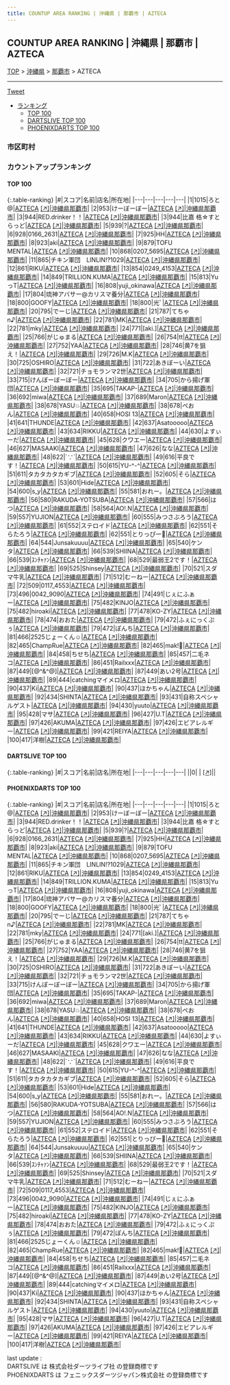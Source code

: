 ```yaml
---
title: COUNTUP AREA RANKING | 沖縄県 | 那覇市 | AZTECA
---
```

## COUNTUP AREA RANKING | 沖縄県 | 那覇市 | AZTECA

[TOP](/darts/rank/) > [沖縄県](/darts/rank/沖縄県/) > [那覇市](/darts/rank/沖縄県/那覇市/) > AZTECA

___

<a href="https://twitter.com/share?ref_src=twsrc%5Etfw" data-text="COUNTUP AREA RANKING | 沖縄県那覇市AZTECA" class="twitter-share-button" data-hashtags="DARTSLIVE,PHOENIXDARTS,darts,ダーツ" data-show-count="false">Tweet</a>

* [ランキング](#カウントアップランキング)
    * [TOP 100](#top-100)
    * [DARTSLIVE TOP 100](#dartslive-top-100)
    * [PHOENIXDARTS TOP 100](#phoenixdarts-top-100)

### 市区町村

<ul>

</ul>

### カウントアップランキング

#### TOP 100



{:.table-ranking}
|#|スコア|名前|店名|所在地|
|---|---|---|---|---|
|1|1015|<span class="rank-name-pd">ろと@</span>|<a href="/darts/rank/shops/7281.html">AZTECA</a> <a href="https://vs.phoenixdarts.com/jp/shop/shopDetailInfo/s_7281?s_seq=7281">[↗]</a>|<a href="/darts/rank/沖縄県/那覇市">沖縄県那覇市</a>|
|2|953|<span class="rank-name-pd">けーぼーぼー</span>|<a href="/darts/rank/shops/7281.html">AZTECA</a> <a href="https://vs.phoenixdarts.com/jp/shop/shopDetailInfo/s_7281?s_seq=7281">[↗]</a>|<a href="/darts/rank/沖縄県/那覇市">沖縄県那覇市</a>|
|3|944|<span class="rank-name-pd">RED.drinker！！</span>|<a href="/darts/rank/shops/7281.html">AZTECA</a> <a href="https://vs.phoenixdarts.com/jp/shop/shopDetailInfo/s_7281?s_seq=7281">[↗]</a>|<a href="/darts/rank/沖縄県/那覇市">沖縄県那覇市</a>|
|3|944|<span class="rank-name-pd">比嘉  格☆すとらっど</span>|<a href="/darts/rank/shops/7281.html">AZTECA</a> <a href="https://vs.phoenixdarts.com/jp/shop/shopDetailInfo/s_7281?s_seq=7281">[↗]</a>|<a href="/darts/rank/沖縄県/那覇市">沖縄県那覇市</a>|
|5|939|<span class="rank-name-pd">?</span>|<a href="/darts/rank/shops/7281.html">AZTECA</a> <a href="https://vs.phoenixdarts.com/jp/shop/shopDetailInfo/s_7281?s_seq=7281">[↗]</a>|<a href="/darts/rank/沖縄県/那覇市">沖縄県那覇市</a>|
|6|928|<span class="rank-name-pd">0166_2631</span>|<a href="/darts/rank/shops/7281.html">AZTECA</a> <a href="https://vs.phoenixdarts.com/jp/shop/shopDetailInfo/s_7281?s_seq=7281">[↗]</a>|<a href="/darts/rank/沖縄県/那覇市">沖縄県那覇市</a>|
|7|925|<span class="rank-name-pd">HH</span>|<a href="/darts/rank/shops/7281.html">AZTECA</a> <a href="https://vs.phoenixdarts.com/jp/shop/shopDetailInfo/s_7281?s_seq=7281">[↗]</a>|<a href="/darts/rank/沖縄県/那覇市">沖縄県那覇市</a>|
|8|923|<span class="rank-name-pd">aki</span>|<a href="/darts/rank/shops/7281.html">AZTECA</a> <a href="https://vs.phoenixdarts.com/jp/shop/shopDetailInfo/s_7281?s_seq=7281">[↗]</a>|<a href="/darts/rank/沖縄県/那覇市">沖縄県那覇市</a>|
|9|879|<span class="rank-name-pd">TOFU MENTAL</span>|<a href="/darts/rank/shops/7281.html">AZTECA</a> <a href="https://vs.phoenixdarts.com/jp/shop/shopDetailInfo/s_7281?s_seq=7281">[↗]</a>|<a href="/darts/rank/沖縄県/那覇市">沖縄県那覇市</a>|
|10|868|<span class="rank-name-pd">0207_5695</span>|<a href="/darts/rank/shops/7281.html">AZTECA</a> <a href="https://vs.phoenixdarts.com/jp/shop/shopDetailInfo/s_7281?s_seq=7281">[↗]</a>|<a href="/darts/rank/沖縄県/那覇市">沖縄県那覇市</a>|
|11|865|<span class="rank-name-pd">チキン軍団　LINLIN!?1029</span>|<a href="/darts/rank/shops/7281.html">AZTECA</a> <a href="https://vs.phoenixdarts.com/jp/shop/shopDetailInfo/s_7281?s_seq=7281">[↗]</a>|<a href="/darts/rank/沖縄県/那覇市">沖縄県那覇市</a>|
|12|861|<span class="rank-name-pd">RIKU</span>|<a href="/darts/rank/shops/7281.html">AZTECA</a> <a href="https://vs.phoenixdarts.com/jp/shop/shopDetailInfo/s_7281?s_seq=7281">[↗]</a>|<a href="/darts/rank/沖縄県/那覇市">沖縄県那覇市</a>|
|13|854|<span class="rank-name-pd">0249_4153</span>|<a href="/darts/rank/shops/7281.html">AZTECA</a> <a href="https://vs.phoenixdarts.com/jp/shop/shopDetailInfo/s_7281?s_seq=7281">[↗]</a>|<a href="/darts/rank/沖縄県/那覇市">沖縄県那覇市</a>|
|14|849|<span class="rank-name-pd">TRILLION.KUMA</span>|<a href="/darts/rank/shops/7281.html">AZTECA</a> <a href="https://vs.phoenixdarts.com/jp/shop/shopDetailInfo/s_7281?s_seq=7281">[↗]</a>|<a href="/darts/rank/沖縄県/那覇市">沖縄県那覇市</a>|
|15|813|<span class="rank-name-pd">YuっT</span>|<a href="/darts/rank/shops/7281.html">AZTECA</a> <a href="https://vs.phoenixdarts.com/jp/shop/shopDetailInfo/s_7281?s_seq=7281">[↗]</a>|<a href="/darts/rank/沖縄県/那覇市">沖縄県那覇市</a>|
|16|808|<span class="rank-name-pd">yuji_okinawa</span>|<a href="/darts/rank/shops/7281.html">AZTECA</a> <a href="https://vs.phoenixdarts.com/jp/shop/shopDetailInfo/s_7281?s_seq=7281">[↗]</a>|<a href="/darts/rank/沖縄県/那覇市">沖縄県那覇市</a>|
|17|804|<span class="rank-name-pd">琉神アバサー@カリスマ養分</span>|<a href="/darts/rank/shops/7281.html">AZTECA</a> <a href="https://vs.phoenixdarts.com/jp/shop/shopDetailInfo/s_7281?s_seq=7281">[↗]</a>|<a href="/darts/rank/沖縄県/那覇市">沖縄県那覇市</a>|
|18|800|<span class="rank-name-pd">GOOFY</span>|<a href="/darts/rank/shops/7281.html">AZTECA</a> <a href="https://vs.phoenixdarts.com/jp/shop/shopDetailInfo/s_7281?s_seq=7281">[↗]</a>|<a href="/darts/rank/沖縄県/那覇市">沖縄県那覇市</a>|
|18|800|<span class="rank-name-pd">光ﾟ</span>|<a href="/darts/rank/shops/7281.html">AZTECA</a> <a href="https://vs.phoenixdarts.com/jp/shop/shopDetailInfo/s_7281?s_seq=7281">[↗]</a>|<a href="/darts/rank/沖縄県/那覇市">沖縄県那覇市</a>|
|20|795|<span class="rank-name-pd">でーじ</span>|<a href="/darts/rank/shops/7281.html">AZTECA</a> <a href="https://vs.phoenixdarts.com/jp/shop/shopDetailInfo/s_7281?s_seq=7281">[↗]</a>|<a href="/darts/rank/沖縄県/那覇市">沖縄県那覇市</a>|
|21|787|<span class="rank-name-pd">てちゃn♪</span>|<a href="/darts/rank/shops/7281.html">AZTECA</a> <a href="https://vs.phoenixdarts.com/jp/shop/shopDetailInfo/s_7281?s_seq=7281">[↗]</a>|<a href="/darts/rank/沖縄県/那覇市">沖縄県那覇市</a>|
|22|781|<span class="rank-name-pd">MK</span>|<a href="/darts/rank/shops/7281.html">AZTECA</a> <a href="https://vs.phoenixdarts.com/jp/shop/shopDetailInfo/s_7281?s_seq=7281">[↗]</a>|<a href="/darts/rank/沖縄県/那覇市">沖縄県那覇市</a>|
|22|781|<span class="rank-name-pd">mky</span>|<a href="/darts/rank/shops/7281.html">AZTECA</a> <a href="https://vs.phoenixdarts.com/jp/shop/shopDetailInfo/s_7281?s_seq=7281">[↗]</a>|<a href="/darts/rank/沖縄県/那覇市">沖縄県那覇市</a>|
|24|771|<span class="rank-name-pd">[aki.]</span>|<a href="/darts/rank/shops/7281.html">AZTECA</a> <a href="https://vs.phoenixdarts.com/jp/shop/shopDetailInfo/s_7281?s_seq=7281">[↗]</a>|<a href="/darts/rank/沖縄県/那覇市">沖縄県那覇市</a>|
|25|766|<span class="rank-name-pd">がじゅまる</span>|<a href="/darts/rank/shops/7281.html">AZTECA</a> <a href="https://vs.phoenixdarts.com/jp/shop/shopDetailInfo/s_7281?s_seq=7281">[↗]</a>|<a href="/darts/rank/沖縄県/那覇市">沖縄県那覇市</a>|
|26|754|<span class="rank-name-pd">tt</span>|<a href="/darts/rank/shops/7281.html">AZTECA</a> <a href="https://vs.phoenixdarts.com/jp/shop/shopDetailInfo/s_7281?s_seq=7281">[↗]</a>|<a href="/darts/rank/沖縄県/那覇市">沖縄県那覇市</a>|
|27|752|<span class="rank-name-pd">YAA</span>|<a href="/darts/rank/shops/7281.html">AZTECA</a> <a href="https://vs.phoenixdarts.com/jp/shop/shopDetailInfo/s_7281?s_seq=7281">[↗]</a>|<a href="/darts/rank/沖縄県/那覇市">沖縄県那覇市</a>|
|28|746|<span class="rank-name-pd">黄7を狙え！</span>|<a href="/darts/rank/shops/7281.html">AZTECA</a> <a href="https://vs.phoenixdarts.com/jp/shop/shopDetailInfo/s_7281?s_seq=7281">[↗]</a>|<a href="/darts/rank/沖縄県/那覇市">沖縄県那覇市</a>|
|29|726|<span class="rank-name-pd">M.K</span>|<a href="/darts/rank/shops/7281.html">AZTECA</a> <a href="https://vs.phoenixdarts.com/jp/shop/shopDetailInfo/s_7281?s_seq=7281">[↗]</a>|<a href="/darts/rank/沖縄県/那覇市">沖縄県那覇市</a>|
|30|725|<span class="rank-name-pd">OSHIRO</span>|<a href="/darts/rank/shops/7281.html">AZTECA</a> <a href="https://vs.phoenixdarts.com/jp/shop/shopDetailInfo/s_7281?s_seq=7281">[↗]</a>|<a href="/darts/rank/沖縄県/那覇市">沖縄県那覇市</a>|
|31|722|<span class="rank-name-pd">あきぼーい</span>|<a href="/darts/rank/shops/7281.html">AZTECA</a> <a href="https://vs.phoenixdarts.com/jp/shop/shopDetailInfo/s_7281?s_seq=7281">[↗]</a>|<a href="/darts/rank/沖縄県/那覇市">沖縄県那覇市</a>|
|32|721|<span class="rank-name-pd">チョモランマ2世</span>|<a href="/darts/rank/shops/7281.html">AZTECA</a> <a href="https://vs.phoenixdarts.com/jp/shop/shopDetailInfo/s_7281?s_seq=7281">[↗]</a>|<a href="/darts/rank/沖縄県/那覇市">沖縄県那覇市</a>|
|33|715|<span class="rank-name-pd">けんぼーぼーぼー</span>|<a href="/darts/rank/shops/7281.html">AZTECA</a> <a href="https://vs.phoenixdarts.com/jp/shop/shopDetailInfo/s_7281?s_seq=7281">[↗]</a>|<a href="/darts/rank/沖縄県/那覇市">沖縄県那覇市</a>|
|34|705|<span class="rank-name-pd">から揚げ軍団</span>|<a href="/darts/rank/shops/7281.html">AZTECA</a> <a href="https://vs.phoenixdarts.com/jp/shop/shopDetailInfo/s_7281?s_seq=7281">[↗]</a>|<a href="/darts/rank/沖縄県/那覇市">沖縄県那覇市</a>|
|35|695|<span class="rank-name-pd">TAKAP-</span>|<a href="/darts/rank/shops/7281.html">AZTECA</a> <a href="https://vs.phoenixdarts.com/jp/shop/shopDetailInfo/s_7281?s_seq=7281">[↗]</a>|<a href="/darts/rank/沖縄県/那覇市">沖縄県那覇市</a>|
|36|692|<span class="rank-name-pd">miwa</span>|<a href="/darts/rank/shops/7281.html">AZTECA</a> <a href="https://vs.phoenixdarts.com/jp/shop/shopDetailInfo/s_7281?s_seq=7281">[↗]</a>|<a href="/darts/rank/沖縄県/那覇市">沖縄県那覇市</a>|
|37|689|<span class="rank-name-pd">Maron</span>|<a href="/darts/rank/shops/7281.html">AZTECA</a> <a href="https://vs.phoenixdarts.com/jp/shop/shopDetailInfo/s_7281?s_seq=7281">[↗]</a>|<a href="/darts/rank/沖縄県/那覇市">沖縄県那覇市</a>|
|38|678|<span class="rank-name-pd">YASU💥</span>|<a href="/darts/rank/shops/7281.html">AZTECA</a> <a href="https://vs.phoenixdarts.com/jp/shop/shopDetailInfo/s_7281?s_seq=7281">[↗]</a>|<a href="/darts/rank/沖縄県/那覇市">沖縄県那覇市</a>|
|38|678|<span class="rank-name-pd">ぺおん</span>|<a href="/darts/rank/shops/7281.html">AZTECA</a> <a href="https://vs.phoenixdarts.com/jp/shop/shopDetailInfo/s_7281?s_seq=7281">[↗]</a>|<a href="/darts/rank/沖縄県/那覇市">沖縄県那覇市</a>|
|40|658|<span class="rank-name-pd">HOSI 13</span>|<a href="/darts/rank/shops/7281.html">AZTECA</a> <a href="https://vs.phoenixdarts.com/jp/shop/shopDetailInfo/s_7281?s_seq=7281">[↗]</a>|<a href="/darts/rank/沖縄県/那覇市">沖縄県那覇市</a>|
|41|641|<span class="rank-name-pd">THUNDE</span>|<a href="/darts/rank/shops/7281.html">AZTECA</a> <a href="https://vs.phoenixdarts.com/jp/shop/shopDetailInfo/s_7281?s_seq=7281">[↗]</a>|<a href="/darts/rank/沖縄県/那覇市">沖縄県那覇市</a>|
|42|637|<span class="rank-name-pd">Asatooooo</span>|<a href="/darts/rank/shops/7281.html">AZTECA</a> <a href="https://vs.phoenixdarts.com/jp/shop/shopDetailInfo/s_7281?s_seq=7281">[↗]</a>|<a href="/darts/rank/沖縄県/那覇市">沖縄県那覇市</a>|
|43|634|<span class="rank-name-pd">RIKKU</span>|<a href="/darts/rank/shops/7281.html">AZTECA</a> <a href="https://vs.phoenixdarts.com/jp/shop/shopDetailInfo/s_7281?s_seq=7281">[↗]</a>|<a href="/darts/rank/沖縄県/那覇市">沖縄県那覇市</a>|
|44|630|<span class="rank-name-pd">よすぃーだ</span>|<a href="/darts/rank/shops/7281.html">AZTECA</a> <a href="https://vs.phoenixdarts.com/jp/shop/shopDetailInfo/s_7281?s_seq=7281">[↗]</a>|<a href="/darts/rank/沖縄県/那覇市">沖縄県那覇市</a>|
|45|628|<span class="rank-name-pd">クワエー</span>|<a href="/darts/rank/shops/7281.html">AZTECA</a> <a href="https://vs.phoenixdarts.com/jp/shop/shopDetailInfo/s_7281?s_seq=7281">[↗]</a>|<a href="/darts/rank/沖縄県/那覇市">沖縄県那覇市</a>|
|46|627|<span class="rank-name-pd">MASAAKI</span>|<a href="/darts/rank/shops/7281.html">AZTECA</a> <a href="https://vs.phoenixdarts.com/jp/shop/shopDetailInfo/s_7281?s_seq=7281">[↗]</a>|<a href="/darts/rank/沖縄県/那覇市">沖縄県那覇市</a>|
|47|626|<span class="rank-name-pd">なな</span>|<a href="/darts/rank/shops/7281.html">AZTECA</a> <a href="https://vs.phoenixdarts.com/jp/shop/shopDetailInfo/s_7281?s_seq=7281">[↗]</a>|<a href="/darts/rank/沖縄県/那覇市">沖縄県那覇市</a>|
|48|622|<span class="rank-name-pd">´∵`</span>|<a href="/darts/rank/shops/7281.html">AZTECA</a> <a href="https://vs.phoenixdarts.com/jp/shop/shopDetailInfo/s_7281?s_seq=7281">[↗]</a>|<a href="/darts/rank/沖縄県/那覇市">沖縄県那覇市</a>|
|49|616|<span class="rank-name-pd">平良です！</span>|<a href="/darts/rank/shops/7281.html">AZTECA</a> <a href="https://vs.phoenixdarts.com/jp/shop/shopDetailInfo/s_7281?s_seq=7281">[↗]</a>|<a href="/darts/rank/沖縄県/那覇市">沖縄県那覇市</a>|
|50|615|<span class="rank-name-pd">YU-^-^</span>|<a href="/darts/rank/shops/7281.html">AZTECA</a> <a href="https://vs.phoenixdarts.com/jp/shop/shopDetailInfo/s_7281?s_seq=7281">[↗]</a>|<a href="/darts/rank/沖縄県/那覇市">沖縄県那覇市</a>|
|51|611|<span class="rank-name-pd">タカタカタカギブ</span>|<a href="/darts/rank/shops/7281.html">AZTECA</a> <a href="https://vs.phoenixdarts.com/jp/shop/shopDetailInfo/s_7281?s_seq=7281">[↗]</a>|<a href="/darts/rank/沖縄県/那覇市">沖縄県那覇市</a>|
|52|605|<span class="rank-name-pd">そら</span>|<a href="/darts/rank/shops/7281.html">AZTECA</a> <a href="https://vs.phoenixdarts.com/jp/shop/shopDetailInfo/s_7281?s_seq=7281">[↗]</a>|<a href="/darts/rank/沖縄県/那覇市">沖縄県那覇市</a>|
|53|601|<span class="rank-name-pd">Hide</span>|<a href="/darts/rank/shops/7281.html">AZTECA</a> <a href="https://vs.phoenixdarts.com/jp/shop/shopDetailInfo/s_7281?s_seq=7281">[↗]</a>|<a href="/darts/rank/沖縄県/那覇市">沖縄県那覇市</a>|
|54|600|<span class="rank-name-pd">s_y</span>|<a href="/darts/rank/shops/7281.html">AZTECA</a> <a href="https://vs.phoenixdarts.com/jp/shop/shopDetailInfo/s_7281?s_seq=7281">[↗]</a>|<a href="/darts/rank/沖縄県/那覇市">沖縄県那覇市</a>|
|55|581|<span class="rank-name-pd">おれー。</span>|<a href="/darts/rank/shops/7281.html">AZTECA</a> <a href="https://vs.phoenixdarts.com/jp/shop/shopDetailInfo/s_7281?s_seq=7281">[↗]</a>|<a href="/darts/rank/沖縄県/那覇市">沖縄県那覇市</a>|
|56|580|<span class="rank-name-pd">RAKUDA-YOTSUBA</span>|<a href="/darts/rank/shops/7281.html">AZTECA</a> <a href="https://vs.phoenixdarts.com/jp/shop/shopDetailInfo/s_7281?s_seq=7281">[↗]</a>|<a href="/darts/rank/沖縄県/那覇市">沖縄県那覇市</a>|
|57|566|<span class="rank-name-pd">はつ</span>|<a href="/darts/rank/shops/7281.html">AZTECA</a> <a href="https://vs.phoenixdarts.com/jp/shop/shopDetailInfo/s_7281?s_seq=7281">[↗]</a>|<a href="/darts/rank/沖縄県/那覇市">沖縄県那覇市</a>|
|58|564|<span class="rank-name-pd">AO!.N</span>|<a href="/darts/rank/shops/7281.html">AZTECA</a> <a href="https://vs.phoenixdarts.com/jp/shop/shopDetailInfo/s_7281?s_seq=7281">[↗]</a>|<a href="/darts/rank/沖縄県/那覇市">沖縄県那覇市</a>|
|59|557|<span class="rank-name-pd">YUJION</span>|<a href="/darts/rank/shops/7281.html">AZTECA</a> <a href="https://vs.phoenixdarts.com/jp/shop/shopDetailInfo/s_7281?s_seq=7281">[↗]</a>|<a href="/darts/rank/沖縄県/那覇市">沖縄県那覇市</a>|
|60|555|<span class="rank-name-pd">みつさぶろう</span>|<a href="/darts/rank/shops/7281.html">AZTECA</a> <a href="https://vs.phoenixdarts.com/jp/shop/shopDetailInfo/s_7281?s_seq=7281">[↗]</a>|<a href="/darts/rank/沖縄県/那覇市">沖縄県那覇市</a>|
|61|552|<span class="rank-name-pd">ステロイド</span>|<a href="/darts/rank/shops/7281.html">AZTECA</a> <a href="https://vs.phoenixdarts.com/jp/shop/shopDetailInfo/s_7281?s_seq=7281">[↗]</a>|<a href="/darts/rank/沖縄県/那覇市">沖縄県那覇市</a>|
|62|551|<span class="rank-name-pd">そらたろう</span>|<a href="/darts/rank/shops/7281.html">AZTECA</a> <a href="https://vs.phoenixdarts.com/jp/shop/shopDetailInfo/s_7281?s_seq=7281">[↗]</a>|<a href="/darts/rank/沖縄県/那覇市">沖縄県那覇市</a>|
|62|551|<span class="rank-name-pd">とりっぴー🪽</span>|<a href="/darts/rank/shops/7281.html">AZTECA</a> <a href="https://vs.phoenixdarts.com/jp/shop/shopDetailInfo/s_7281?s_seq=7281">[↗]</a>|<a href="/darts/rank/沖縄県/那覇市">沖縄県那覇市</a>|
|64|544|<span class="rank-name-pd">Junsakuuuu</span>|<a href="/darts/rank/shops/7281.html">AZTECA</a> <a href="https://vs.phoenixdarts.com/jp/shop/shopDetailInfo/s_7281?s_seq=7281">[↗]</a>|<a href="/darts/rank/沖縄県/那覇市">沖縄県那覇市</a>|
|65|540|<span class="rank-name-pd">ケンタ</span>|<a href="/darts/rank/shops/7281.html">AZTECA</a> <a href="https://vs.phoenixdarts.com/jp/shop/shopDetailInfo/s_7281?s_seq=7281">[↗]</a>|<a href="/darts/rank/沖縄県/那覇市">沖縄県那覇市</a>|
|66|539|<span class="rank-name-pd">SHIINA</span>|<a href="/darts/rank/shops/7281.html">AZTECA</a> <a href="https://vs.phoenixdarts.com/jp/shop/shopDetailInfo/s_7281?s_seq=7281">[↗]</a>|<a href="/darts/rank/沖縄県/那覇市">沖縄県那覇市</a>|
|66|539|<span class="rank-name-pd">ｽﾝﾁｬｧﾝ</span>|<a href="/darts/rank/shops/7281.html">AZTECA</a> <a href="https://vs.phoenixdarts.com/jp/shop/shopDetailInfo/s_7281?s_seq=7281">[↗]</a>|<a href="/darts/rank/沖縄県/那覇市">沖縄県那覇市</a>|
|68|529|<span class="rank-name-pd">最弱王2です！</span>|<a href="/darts/rank/shops/7281.html">AZTECA</a> <a href="https://vs.phoenixdarts.com/jp/shop/shopDetailInfo/s_7281?s_seq=7281">[↗]</a>|<a href="/darts/rank/沖縄県/那覇市">沖縄県那覇市</a>|
|69|525|<span class="rank-name-pd">Shinsey</span>|<a href="/darts/rank/shops/7281.html">AZTECA</a> <a href="https://vs.phoenixdarts.com/jp/shop/shopDetailInfo/s_7281?s_seq=7281">[↗]</a>|<a href="/darts/rank/沖縄県/那覇市">沖縄県那覇市</a>|
|70|521|<span class="rank-name-pd">スダマ牛乳</span>|<a href="/darts/rank/shops/7281.html">AZTECA</a> <a href="https://vs.phoenixdarts.com/jp/shop/shopDetailInfo/s_7281?s_seq=7281">[↗]</a>|<a href="/darts/rank/沖縄県/那覇市">沖縄県那覇市</a>|
|71|512|<span class="rank-name-pd">むーねー</span>|<a href="/darts/rank/shops/7281.html">AZTECA</a> <a href="https://vs.phoenixdarts.com/jp/shop/shopDetailInfo/s_7281?s_seq=7281">[↗]</a>|<a href="/darts/rank/沖縄県/那覇市">沖縄県那覇市</a>|
|72|509|<span class="rank-name-pd">0117_4553</span>|<a href="/darts/rank/shops/7281.html">AZTECA</a> <a href="https://vs.phoenixdarts.com/jp/shop/shopDetailInfo/s_7281?s_seq=7281">[↗]</a>|<a href="/darts/rank/沖縄県/那覇市">沖縄県那覇市</a>|
|73|496|<span class="rank-name-pd">0042_9090</span>|<a href="/darts/rank/shops/7281.html">AZTECA</a> <a href="https://vs.phoenixdarts.com/jp/shop/shopDetailInfo/s_7281?s_seq=7281">[↗]</a>|<a href="/darts/rank/沖縄県/那覇市">沖縄県那覇市</a>|
|74|491|<span class="rank-name-pd">じぇにふぁー</span>|<a href="/darts/rank/shops/7281.html">AZTECA</a> <a href="https://vs.phoenixdarts.com/jp/shop/shopDetailInfo/s_7281?s_seq=7281">[↗]</a>|<a href="/darts/rank/沖縄県/那覇市">沖縄県那覇市</a>|
|75|482|<span class="rank-name-pd">KINJO</span>|<a href="/darts/rank/shops/7281.html">AZTECA</a> <a href="https://vs.phoenixdarts.com/jp/shop/shopDetailInfo/s_7281?s_seq=7281">[↗]</a>|<a href="/darts/rank/沖縄県/那覇市">沖縄県那覇市</a>|
|75|482|<span class="rank-name-pd">hiroaki</span>|<a href="/darts/rank/shops/7281.html">AZTECA</a> <a href="https://vs.phoenixdarts.com/jp/shop/shopDetailInfo/s_7281?s_seq=7281">[↗]</a>|<a href="/darts/rank/沖縄県/那覇市">沖縄県那覇市</a>|
|77|478|<span class="rank-name-pd">KO-ZY</span>|<a href="/darts/rank/shops/7281.html">AZTECA</a> <a href="https://vs.phoenixdarts.com/jp/shop/shopDetailInfo/s_7281?s_seq=7281">[↗]</a>|<a href="/darts/rank/沖縄県/那覇市">沖縄県那覇市</a>|
|78|474|<span class="rank-name-pd">おおた</span>|<a href="/darts/rank/shops/7281.html">AZTECA</a> <a href="https://vs.phoenixdarts.com/jp/shop/shopDetailInfo/s_7281?s_seq=7281">[↗]</a>|<a href="/darts/rank/沖縄県/那覇市">沖縄県那覇市</a>|
|79|472|<span class="rank-name-pd">ふぇにっくぷぅ</span>|<a href="/darts/rank/shops/7281.html">AZTECA</a> <a href="https://vs.phoenixdarts.com/jp/shop/shopDetailInfo/s_7281?s_seq=7281">[↗]</a>|<a href="/darts/rank/沖縄県/那覇市">沖縄県那覇市</a>|
|79|472|<span class="rank-name-pd">ぽんち</span>|<a href="/darts/rank/shops/7281.html">AZTECA</a> <a href="https://vs.phoenixdarts.com/jp/shop/shopDetailInfo/s_7281?s_seq=7281">[↗]</a>|<a href="/darts/rank/沖縄県/那覇市">沖縄県那覇市</a>|
|81|466|<span class="rank-name-pd">2525じょーくん☺︎</span>|<a href="/darts/rank/shops/7281.html">AZTECA</a> <a href="https://vs.phoenixdarts.com/jp/shop/shopDetailInfo/s_7281?s_seq=7281">[↗]</a>|<a href="/darts/rank/沖縄県/那覇市">沖縄県那覇市</a>|
|82|465|<span class="rank-name-pd">ChampRue</span>|<a href="/darts/rank/shops/7281.html">AZTECA</a> <a href="https://vs.phoenixdarts.com/jp/shop/shopDetailInfo/s_7281?s_seq=7281">[↗]</a>|<a href="/darts/rank/沖縄県/那覇市">沖縄県那覇市</a>|
|82|465|<span class="rank-name-pd">mak!🐇</span>|<a href="/darts/rank/shops/7281.html">AZTECA</a> <a href="https://vs.phoenixdarts.com/jp/shop/shopDetailInfo/s_7281?s_seq=7281">[↗]</a>|<a href="/darts/rank/沖縄県/那覇市">沖縄県那覇市</a>|
|84|458|<span class="rank-name-pd">ちせち</span>|<a href="/darts/rank/shops/7281.html">AZTECA</a> <a href="https://vs.phoenixdarts.com/jp/shop/shopDetailInfo/s_7281?s_seq=7281">[↗]</a>|<a href="/darts/rank/沖縄県/那覇市">沖縄県那覇市</a>|
|85|457|<span class="rank-name-pd">二毛ネコ</span>|<a href="/darts/rank/shops/7281.html">AZTECA</a> <a href="https://vs.phoenixdarts.com/jp/shop/shopDetailInfo/s_7281?s_seq=7281">[↗]</a>|<a href="/darts/rank/沖縄県/那覇市">沖縄県那覇市</a>|
|86|451|<span class="rank-name-pd">Railxxx</span>|<a href="/darts/rank/shops/7281.html">AZTECA</a> <a href="https://vs.phoenixdarts.com/jp/shop/shopDetailInfo/s_7281?s_seq=7281">[↗]</a>|<a href="/darts/rank/沖縄県/那覇市">沖縄県那覇市</a>|
|87|449|<span class="rank-name-pd">[@^&amp;^@]</span>|<a href="/darts/rank/shops/7281.html">AZTECA</a> <a href="https://vs.phoenixdarts.com/jp/shop/shopDetailInfo/s_7281?s_seq=7281">[↗]</a>|<a href="/darts/rank/沖縄県/那覇市">沖縄県那覇市</a>|
|87|449|<span class="rank-name-pd">あい2号</span>|<a href="/darts/rank/shops/7281.html">AZTECA</a> <a href="https://vs.phoenixdarts.com/jp/shop/shopDetailInfo/s_7281?s_seq=7281">[↗]</a>|<a href="/darts/rank/沖縄県/那覇市">沖縄県那覇市</a>|
|89|444|<span class="rank-name-pd">catchingマイメロ</span>|<a href="/darts/rank/shops/7281.html">AZTECA</a> <a href="https://vs.phoenixdarts.com/jp/shop/shopDetailInfo/s_7281?s_seq=7281">[↗]</a>|<a href="/darts/rank/沖縄県/那覇市">沖縄県那覇市</a>|
|90|437|<span class="rank-name-pd">Ki</span>|<a href="/darts/rank/shops/7281.html">AZTECA</a> <a href="https://vs.phoenixdarts.com/jp/shop/shopDetailInfo/s_7281?s_seq=7281">[↗]</a>|<a href="/darts/rank/沖縄県/那覇市">沖縄県那覇市</a>|
|90|437|<span class="rank-name-pd">ほかちゃん</span>|<a href="/darts/rank/shops/7281.html">AZTECA</a> <a href="https://vs.phoenixdarts.com/jp/shop/shopDetailInfo/s_7281?s_seq=7281">[↗]</a>|<a href="/darts/rank/沖縄県/那覇市">沖縄県那覇市</a>|
|92|434|<span class="rank-name-pd">SHINTA</span>|<a href="/darts/rank/shops/7281.html">AZTECA</a> <a href="https://vs.phoenixdarts.com/jp/shop/shopDetailInfo/s_7281?s_seq=7281">[↗]</a>|<a href="/darts/rank/沖縄県/那覇市">沖縄県那覇市</a>|
|93|431|<span class="rank-name-pd">自称スペシャルゲスト</span>|<a href="/darts/rank/shops/7281.html">AZTECA</a> <a href="https://vs.phoenixdarts.com/jp/shop/shopDetailInfo/s_7281?s_seq=7281">[↗]</a>|<a href="/darts/rank/沖縄県/那覇市">沖縄県那覇市</a>|
|94|430|<span class="rank-name-pd">yuuto</span>|<a href="/darts/rank/shops/7281.html">AZTECA</a> <a href="https://vs.phoenixdarts.com/jp/shop/shopDetailInfo/s_7281?s_seq=7281">[↗]</a>|<a href="/darts/rank/沖縄県/那覇市">沖縄県那覇市</a>|
|95|428|<span class="rank-name-pd">マサ</span>|<a href="/darts/rank/shops/7281.html">AZTECA</a> <a href="https://vs.phoenixdarts.com/jp/shop/shopDetailInfo/s_7281?s_seq=7281">[↗]</a>|<a href="/darts/rank/沖縄県/那覇市">沖縄県那覇市</a>|
|96|427|<span class="rank-name-pd">U.T</span>|<a href="/darts/rank/shops/7281.html">AZTECA</a> <a href="https://vs.phoenixdarts.com/jp/shop/shopDetailInfo/s_7281?s_seq=7281">[↗]</a>|<a href="/darts/rank/沖縄県/那覇市">沖縄県那覇市</a>|
|97|426|<span class="rank-name-pd">AKUMA</span>|<a href="/darts/rank/shops/7281.html">AZTECA</a> <a href="https://vs.phoenixdarts.com/jp/shop/shopDetailInfo/s_7281?s_seq=7281">[↗]</a>|<a href="/darts/rank/沖縄県/那覇市">沖縄県那覇市</a>|
|97|426|<span class="rank-name-pd">エビアレルギー</span>|<a href="/darts/rank/shops/7281.html">AZTECA</a> <a href="https://vs.phoenixdarts.com/jp/shop/shopDetailInfo/s_7281?s_seq=7281">[↗]</a>|<a href="/darts/rank/沖縄県/那覇市">沖縄県那覇市</a>|
|99|421|<span class="rank-name-pd">REIYA</span>|<a href="/darts/rank/shops/7281.html">AZTECA</a> <a href="https://vs.phoenixdarts.com/jp/shop/shopDetailInfo/s_7281?s_seq=7281">[↗]</a>|<a href="/darts/rank/沖縄県/那覇市">沖縄県那覇市</a>|
|100|417|<span class="rank-name-pd">洋樹</span>|<a href="/darts/rank/shops/7281.html">AZTECA</a> <a href="https://vs.phoenixdarts.com/jp/shop/shopDetailInfo/s_7281?s_seq=7281">[↗]</a>|<a href="/darts/rank/沖縄県/那覇市">沖縄県那覇市</a>|


#### DARTSLIVE TOP 100



{:.table-ranking}
|#|スコア|名前|店名|所在地|
|---|---|---|---|---|
||0|<span class="rank-name-dl"> </span>|<a href="/darts/rank/shops/.html"></a> <a href="">[↗]</a>|<a href="/darts/rank//"></a>|


#### PHOENIXDARTS TOP 100



{:.table-ranking}
|#|スコア|名前|店名|所在地|
|---|---|---|---|---|
|1|1015|<span class="rank-name-pd">ろと@</span>|<a href="/darts/rank/shops/7281.html">AZTECA</a> <a href="https://vs.phoenixdarts.com/jp/shop/shopDetailInfo/s_7281?s_seq=7281">[↗]</a>|<a href="/darts/rank/沖縄県/那覇市">沖縄県那覇市</a>|
|2|953|<span class="rank-name-pd">けーぼーぼー</span>|<a href="/darts/rank/shops/7281.html">AZTECA</a> <a href="https://vs.phoenixdarts.com/jp/shop/shopDetailInfo/s_7281?s_seq=7281">[↗]</a>|<a href="/darts/rank/沖縄県/那覇市">沖縄県那覇市</a>|
|3|944|<span class="rank-name-pd">RED.drinker！！</span>|<a href="/darts/rank/shops/7281.html">AZTECA</a> <a href="https://vs.phoenixdarts.com/jp/shop/shopDetailInfo/s_7281?s_seq=7281">[↗]</a>|<a href="/darts/rank/沖縄県/那覇市">沖縄県那覇市</a>|
|3|944|<span class="rank-name-pd">比嘉  格☆すとらっど</span>|<a href="/darts/rank/shops/7281.html">AZTECA</a> <a href="https://vs.phoenixdarts.com/jp/shop/shopDetailInfo/s_7281?s_seq=7281">[↗]</a>|<a href="/darts/rank/沖縄県/那覇市">沖縄県那覇市</a>|
|5|939|<span class="rank-name-pd">?</span>|<a href="/darts/rank/shops/7281.html">AZTECA</a> <a href="https://vs.phoenixdarts.com/jp/shop/shopDetailInfo/s_7281?s_seq=7281">[↗]</a>|<a href="/darts/rank/沖縄県/那覇市">沖縄県那覇市</a>|
|6|928|<span class="rank-name-pd">0166_2631</span>|<a href="/darts/rank/shops/7281.html">AZTECA</a> <a href="https://vs.phoenixdarts.com/jp/shop/shopDetailInfo/s_7281?s_seq=7281">[↗]</a>|<a href="/darts/rank/沖縄県/那覇市">沖縄県那覇市</a>|
|7|925|<span class="rank-name-pd">HH</span>|<a href="/darts/rank/shops/7281.html">AZTECA</a> <a href="https://vs.phoenixdarts.com/jp/shop/shopDetailInfo/s_7281?s_seq=7281">[↗]</a>|<a href="/darts/rank/沖縄県/那覇市">沖縄県那覇市</a>|
|8|923|<span class="rank-name-pd">aki</span>|<a href="/darts/rank/shops/7281.html">AZTECA</a> <a href="https://vs.phoenixdarts.com/jp/shop/shopDetailInfo/s_7281?s_seq=7281">[↗]</a>|<a href="/darts/rank/沖縄県/那覇市">沖縄県那覇市</a>|
|9|879|<span class="rank-name-pd">TOFU MENTAL</span>|<a href="/darts/rank/shops/7281.html">AZTECA</a> <a href="https://vs.phoenixdarts.com/jp/shop/shopDetailInfo/s_7281?s_seq=7281">[↗]</a>|<a href="/darts/rank/沖縄県/那覇市">沖縄県那覇市</a>|
|10|868|<span class="rank-name-pd">0207_5695</span>|<a href="/darts/rank/shops/7281.html">AZTECA</a> <a href="https://vs.phoenixdarts.com/jp/shop/shopDetailInfo/s_7281?s_seq=7281">[↗]</a>|<a href="/darts/rank/沖縄県/那覇市">沖縄県那覇市</a>|
|11|865|<span class="rank-name-pd">チキン軍団　LINLIN!?1029</span>|<a href="/darts/rank/shops/7281.html">AZTECA</a> <a href="https://vs.phoenixdarts.com/jp/shop/shopDetailInfo/s_7281?s_seq=7281">[↗]</a>|<a href="/darts/rank/沖縄県/那覇市">沖縄県那覇市</a>|
|12|861|<span class="rank-name-pd">RIKU</span>|<a href="/darts/rank/shops/7281.html">AZTECA</a> <a href="https://vs.phoenixdarts.com/jp/shop/shopDetailInfo/s_7281?s_seq=7281">[↗]</a>|<a href="/darts/rank/沖縄県/那覇市">沖縄県那覇市</a>|
|13|854|<span class="rank-name-pd">0249_4153</span>|<a href="/darts/rank/shops/7281.html">AZTECA</a> <a href="https://vs.phoenixdarts.com/jp/shop/shopDetailInfo/s_7281?s_seq=7281">[↗]</a>|<a href="/darts/rank/沖縄県/那覇市">沖縄県那覇市</a>|
|14|849|<span class="rank-name-pd">TRILLION.KUMA</span>|<a href="/darts/rank/shops/7281.html">AZTECA</a> <a href="https://vs.phoenixdarts.com/jp/shop/shopDetailInfo/s_7281?s_seq=7281">[↗]</a>|<a href="/darts/rank/沖縄県/那覇市">沖縄県那覇市</a>|
|15|813|<span class="rank-name-pd">YuっT</span>|<a href="/darts/rank/shops/7281.html">AZTECA</a> <a href="https://vs.phoenixdarts.com/jp/shop/shopDetailInfo/s_7281?s_seq=7281">[↗]</a>|<a href="/darts/rank/沖縄県/那覇市">沖縄県那覇市</a>|
|16|808|<span class="rank-name-pd">yuji_okinawa</span>|<a href="/darts/rank/shops/7281.html">AZTECA</a> <a href="https://vs.phoenixdarts.com/jp/shop/shopDetailInfo/s_7281?s_seq=7281">[↗]</a>|<a href="/darts/rank/沖縄県/那覇市">沖縄県那覇市</a>|
|17|804|<span class="rank-name-pd">琉神アバサー@カリスマ養分</span>|<a href="/darts/rank/shops/7281.html">AZTECA</a> <a href="https://vs.phoenixdarts.com/jp/shop/shopDetailInfo/s_7281?s_seq=7281">[↗]</a>|<a href="/darts/rank/沖縄県/那覇市">沖縄県那覇市</a>|
|18|800|<span class="rank-name-pd">GOOFY</span>|<a href="/darts/rank/shops/7281.html">AZTECA</a> <a href="https://vs.phoenixdarts.com/jp/shop/shopDetailInfo/s_7281?s_seq=7281">[↗]</a>|<a href="/darts/rank/沖縄県/那覇市">沖縄県那覇市</a>|
|18|800|<span class="rank-name-pd">光ﾟ</span>|<a href="/darts/rank/shops/7281.html">AZTECA</a> <a href="https://vs.phoenixdarts.com/jp/shop/shopDetailInfo/s_7281?s_seq=7281">[↗]</a>|<a href="/darts/rank/沖縄県/那覇市">沖縄県那覇市</a>|
|20|795|<span class="rank-name-pd">でーじ</span>|<a href="/darts/rank/shops/7281.html">AZTECA</a> <a href="https://vs.phoenixdarts.com/jp/shop/shopDetailInfo/s_7281?s_seq=7281">[↗]</a>|<a href="/darts/rank/沖縄県/那覇市">沖縄県那覇市</a>|
|21|787|<span class="rank-name-pd">てちゃn♪</span>|<a href="/darts/rank/shops/7281.html">AZTECA</a> <a href="https://vs.phoenixdarts.com/jp/shop/shopDetailInfo/s_7281?s_seq=7281">[↗]</a>|<a href="/darts/rank/沖縄県/那覇市">沖縄県那覇市</a>|
|22|781|<span class="rank-name-pd">MK</span>|<a href="/darts/rank/shops/7281.html">AZTECA</a> <a href="https://vs.phoenixdarts.com/jp/shop/shopDetailInfo/s_7281?s_seq=7281">[↗]</a>|<a href="/darts/rank/沖縄県/那覇市">沖縄県那覇市</a>|
|22|781|<span class="rank-name-pd">mky</span>|<a href="/darts/rank/shops/7281.html">AZTECA</a> <a href="https://vs.phoenixdarts.com/jp/shop/shopDetailInfo/s_7281?s_seq=7281">[↗]</a>|<a href="/darts/rank/沖縄県/那覇市">沖縄県那覇市</a>|
|24|771|<span class="rank-name-pd">[aki.]</span>|<a href="/darts/rank/shops/7281.html">AZTECA</a> <a href="https://vs.phoenixdarts.com/jp/shop/shopDetailInfo/s_7281?s_seq=7281">[↗]</a>|<a href="/darts/rank/沖縄県/那覇市">沖縄県那覇市</a>|
|25|766|<span class="rank-name-pd">がじゅまる</span>|<a href="/darts/rank/shops/7281.html">AZTECA</a> <a href="https://vs.phoenixdarts.com/jp/shop/shopDetailInfo/s_7281?s_seq=7281">[↗]</a>|<a href="/darts/rank/沖縄県/那覇市">沖縄県那覇市</a>|
|26|754|<span class="rank-name-pd">tt</span>|<a href="/darts/rank/shops/7281.html">AZTECA</a> <a href="https://vs.phoenixdarts.com/jp/shop/shopDetailInfo/s_7281?s_seq=7281">[↗]</a>|<a href="/darts/rank/沖縄県/那覇市">沖縄県那覇市</a>|
|27|752|<span class="rank-name-pd">YAA</span>|<a href="/darts/rank/shops/7281.html">AZTECA</a> <a href="https://vs.phoenixdarts.com/jp/shop/shopDetailInfo/s_7281?s_seq=7281">[↗]</a>|<a href="/darts/rank/沖縄県/那覇市">沖縄県那覇市</a>|
|28|746|<span class="rank-name-pd">黄7を狙え！</span>|<a href="/darts/rank/shops/7281.html">AZTECA</a> <a href="https://vs.phoenixdarts.com/jp/shop/shopDetailInfo/s_7281?s_seq=7281">[↗]</a>|<a href="/darts/rank/沖縄県/那覇市">沖縄県那覇市</a>|
|29|726|<span class="rank-name-pd">M.K</span>|<a href="/darts/rank/shops/7281.html">AZTECA</a> <a href="https://vs.phoenixdarts.com/jp/shop/shopDetailInfo/s_7281?s_seq=7281">[↗]</a>|<a href="/darts/rank/沖縄県/那覇市">沖縄県那覇市</a>|
|30|725|<span class="rank-name-pd">OSHIRO</span>|<a href="/darts/rank/shops/7281.html">AZTECA</a> <a href="https://vs.phoenixdarts.com/jp/shop/shopDetailInfo/s_7281?s_seq=7281">[↗]</a>|<a href="/darts/rank/沖縄県/那覇市">沖縄県那覇市</a>|
|31|722|<span class="rank-name-pd">あきぼーい</span>|<a href="/darts/rank/shops/7281.html">AZTECA</a> <a href="https://vs.phoenixdarts.com/jp/shop/shopDetailInfo/s_7281?s_seq=7281">[↗]</a>|<a href="/darts/rank/沖縄県/那覇市">沖縄県那覇市</a>|
|32|721|<span class="rank-name-pd">チョモランマ2世</span>|<a href="/darts/rank/shops/7281.html">AZTECA</a> <a href="https://vs.phoenixdarts.com/jp/shop/shopDetailInfo/s_7281?s_seq=7281">[↗]</a>|<a href="/darts/rank/沖縄県/那覇市">沖縄県那覇市</a>|
|33|715|<span class="rank-name-pd">けんぼーぼーぼー</span>|<a href="/darts/rank/shops/7281.html">AZTECA</a> <a href="https://vs.phoenixdarts.com/jp/shop/shopDetailInfo/s_7281?s_seq=7281">[↗]</a>|<a href="/darts/rank/沖縄県/那覇市">沖縄県那覇市</a>|
|34|705|<span class="rank-name-pd">から揚げ軍団</span>|<a href="/darts/rank/shops/7281.html">AZTECA</a> <a href="https://vs.phoenixdarts.com/jp/shop/shopDetailInfo/s_7281?s_seq=7281">[↗]</a>|<a href="/darts/rank/沖縄県/那覇市">沖縄県那覇市</a>|
|35|695|<span class="rank-name-pd">TAKAP-</span>|<a href="/darts/rank/shops/7281.html">AZTECA</a> <a href="https://vs.phoenixdarts.com/jp/shop/shopDetailInfo/s_7281?s_seq=7281">[↗]</a>|<a href="/darts/rank/沖縄県/那覇市">沖縄県那覇市</a>|
|36|692|<span class="rank-name-pd">miwa</span>|<a href="/darts/rank/shops/7281.html">AZTECA</a> <a href="https://vs.phoenixdarts.com/jp/shop/shopDetailInfo/s_7281?s_seq=7281">[↗]</a>|<a href="/darts/rank/沖縄県/那覇市">沖縄県那覇市</a>|
|37|689|<span class="rank-name-pd">Maron</span>|<a href="/darts/rank/shops/7281.html">AZTECA</a> <a href="https://vs.phoenixdarts.com/jp/shop/shopDetailInfo/s_7281?s_seq=7281">[↗]</a>|<a href="/darts/rank/沖縄県/那覇市">沖縄県那覇市</a>|
|38|678|<span class="rank-name-pd">YASU💥</span>|<a href="/darts/rank/shops/7281.html">AZTECA</a> <a href="https://vs.phoenixdarts.com/jp/shop/shopDetailInfo/s_7281?s_seq=7281">[↗]</a>|<a href="/darts/rank/沖縄県/那覇市">沖縄県那覇市</a>|
|38|678|<span class="rank-name-pd">ぺおん</span>|<a href="/darts/rank/shops/7281.html">AZTECA</a> <a href="https://vs.phoenixdarts.com/jp/shop/shopDetailInfo/s_7281?s_seq=7281">[↗]</a>|<a href="/darts/rank/沖縄県/那覇市">沖縄県那覇市</a>|
|40|658|<span class="rank-name-pd">HOSI 13</span>|<a href="/darts/rank/shops/7281.html">AZTECA</a> <a href="https://vs.phoenixdarts.com/jp/shop/shopDetailInfo/s_7281?s_seq=7281">[↗]</a>|<a href="/darts/rank/沖縄県/那覇市">沖縄県那覇市</a>|
|41|641|<span class="rank-name-pd">THUNDE</span>|<a href="/darts/rank/shops/7281.html">AZTECA</a> <a href="https://vs.phoenixdarts.com/jp/shop/shopDetailInfo/s_7281?s_seq=7281">[↗]</a>|<a href="/darts/rank/沖縄県/那覇市">沖縄県那覇市</a>|
|42|637|<span class="rank-name-pd">Asatooooo</span>|<a href="/darts/rank/shops/7281.html">AZTECA</a> <a href="https://vs.phoenixdarts.com/jp/shop/shopDetailInfo/s_7281?s_seq=7281">[↗]</a>|<a href="/darts/rank/沖縄県/那覇市">沖縄県那覇市</a>|
|43|634|<span class="rank-name-pd">RIKKU</span>|<a href="/darts/rank/shops/7281.html">AZTECA</a> <a href="https://vs.phoenixdarts.com/jp/shop/shopDetailInfo/s_7281?s_seq=7281">[↗]</a>|<a href="/darts/rank/沖縄県/那覇市">沖縄県那覇市</a>|
|44|630|<span class="rank-name-pd">よすぃーだ</span>|<a href="/darts/rank/shops/7281.html">AZTECA</a> <a href="https://vs.phoenixdarts.com/jp/shop/shopDetailInfo/s_7281?s_seq=7281">[↗]</a>|<a href="/darts/rank/沖縄県/那覇市">沖縄県那覇市</a>|
|45|628|<span class="rank-name-pd">クワエー</span>|<a href="/darts/rank/shops/7281.html">AZTECA</a> <a href="https://vs.phoenixdarts.com/jp/shop/shopDetailInfo/s_7281?s_seq=7281">[↗]</a>|<a href="/darts/rank/沖縄県/那覇市">沖縄県那覇市</a>|
|46|627|<span class="rank-name-pd">MASAAKI</span>|<a href="/darts/rank/shops/7281.html">AZTECA</a> <a href="https://vs.phoenixdarts.com/jp/shop/shopDetailInfo/s_7281?s_seq=7281">[↗]</a>|<a href="/darts/rank/沖縄県/那覇市">沖縄県那覇市</a>|
|47|626|<span class="rank-name-pd">なな</span>|<a href="/darts/rank/shops/7281.html">AZTECA</a> <a href="https://vs.phoenixdarts.com/jp/shop/shopDetailInfo/s_7281?s_seq=7281">[↗]</a>|<a href="/darts/rank/沖縄県/那覇市">沖縄県那覇市</a>|
|48|622|<span class="rank-name-pd">´∵`</span>|<a href="/darts/rank/shops/7281.html">AZTECA</a> <a href="https://vs.phoenixdarts.com/jp/shop/shopDetailInfo/s_7281?s_seq=7281">[↗]</a>|<a href="/darts/rank/沖縄県/那覇市">沖縄県那覇市</a>|
|49|616|<span class="rank-name-pd">平良です！</span>|<a href="/darts/rank/shops/7281.html">AZTECA</a> <a href="https://vs.phoenixdarts.com/jp/shop/shopDetailInfo/s_7281?s_seq=7281">[↗]</a>|<a href="/darts/rank/沖縄県/那覇市">沖縄県那覇市</a>|
|50|615|<span class="rank-name-pd">YU-^-^</span>|<a href="/darts/rank/shops/7281.html">AZTECA</a> <a href="https://vs.phoenixdarts.com/jp/shop/shopDetailInfo/s_7281?s_seq=7281">[↗]</a>|<a href="/darts/rank/沖縄県/那覇市">沖縄県那覇市</a>|
|51|611|<span class="rank-name-pd">タカタカタカギブ</span>|<a href="/darts/rank/shops/7281.html">AZTECA</a> <a href="https://vs.phoenixdarts.com/jp/shop/shopDetailInfo/s_7281?s_seq=7281">[↗]</a>|<a href="/darts/rank/沖縄県/那覇市">沖縄県那覇市</a>|
|52|605|<span class="rank-name-pd">そら</span>|<a href="/darts/rank/shops/7281.html">AZTECA</a> <a href="https://vs.phoenixdarts.com/jp/shop/shopDetailInfo/s_7281?s_seq=7281">[↗]</a>|<a href="/darts/rank/沖縄県/那覇市">沖縄県那覇市</a>|
|53|601|<span class="rank-name-pd">Hide</span>|<a href="/darts/rank/shops/7281.html">AZTECA</a> <a href="https://vs.phoenixdarts.com/jp/shop/shopDetailInfo/s_7281?s_seq=7281">[↗]</a>|<a href="/darts/rank/沖縄県/那覇市">沖縄県那覇市</a>|
|54|600|<span class="rank-name-pd">s_y</span>|<a href="/darts/rank/shops/7281.html">AZTECA</a> <a href="https://vs.phoenixdarts.com/jp/shop/shopDetailInfo/s_7281?s_seq=7281">[↗]</a>|<a href="/darts/rank/沖縄県/那覇市">沖縄県那覇市</a>|
|55|581|<span class="rank-name-pd">おれー。</span>|<a href="/darts/rank/shops/7281.html">AZTECA</a> <a href="https://vs.phoenixdarts.com/jp/shop/shopDetailInfo/s_7281?s_seq=7281">[↗]</a>|<a href="/darts/rank/沖縄県/那覇市">沖縄県那覇市</a>|
|56|580|<span class="rank-name-pd">RAKUDA-YOTSUBA</span>|<a href="/darts/rank/shops/7281.html">AZTECA</a> <a href="https://vs.phoenixdarts.com/jp/shop/shopDetailInfo/s_7281?s_seq=7281">[↗]</a>|<a href="/darts/rank/沖縄県/那覇市">沖縄県那覇市</a>|
|57|566|<span class="rank-name-pd">はつ</span>|<a href="/darts/rank/shops/7281.html">AZTECA</a> <a href="https://vs.phoenixdarts.com/jp/shop/shopDetailInfo/s_7281?s_seq=7281">[↗]</a>|<a href="/darts/rank/沖縄県/那覇市">沖縄県那覇市</a>|
|58|564|<span class="rank-name-pd">AO!.N</span>|<a href="/darts/rank/shops/7281.html">AZTECA</a> <a href="https://vs.phoenixdarts.com/jp/shop/shopDetailInfo/s_7281?s_seq=7281">[↗]</a>|<a href="/darts/rank/沖縄県/那覇市">沖縄県那覇市</a>|
|59|557|<span class="rank-name-pd">YUJION</span>|<a href="/darts/rank/shops/7281.html">AZTECA</a> <a href="https://vs.phoenixdarts.com/jp/shop/shopDetailInfo/s_7281?s_seq=7281">[↗]</a>|<a href="/darts/rank/沖縄県/那覇市">沖縄県那覇市</a>|
|60|555|<span class="rank-name-pd">みつさぶろう</span>|<a href="/darts/rank/shops/7281.html">AZTECA</a> <a href="https://vs.phoenixdarts.com/jp/shop/shopDetailInfo/s_7281?s_seq=7281">[↗]</a>|<a href="/darts/rank/沖縄県/那覇市">沖縄県那覇市</a>|
|61|552|<span class="rank-name-pd">ステロイド</span>|<a href="/darts/rank/shops/7281.html">AZTECA</a> <a href="https://vs.phoenixdarts.com/jp/shop/shopDetailInfo/s_7281?s_seq=7281">[↗]</a>|<a href="/darts/rank/沖縄県/那覇市">沖縄県那覇市</a>|
|62|551|<span class="rank-name-pd">そらたろう</span>|<a href="/darts/rank/shops/7281.html">AZTECA</a> <a href="https://vs.phoenixdarts.com/jp/shop/shopDetailInfo/s_7281?s_seq=7281">[↗]</a>|<a href="/darts/rank/沖縄県/那覇市">沖縄県那覇市</a>|
|62|551|<span class="rank-name-pd">とりっぴー🪽</span>|<a href="/darts/rank/shops/7281.html">AZTECA</a> <a href="https://vs.phoenixdarts.com/jp/shop/shopDetailInfo/s_7281?s_seq=7281">[↗]</a>|<a href="/darts/rank/沖縄県/那覇市">沖縄県那覇市</a>|
|64|544|<span class="rank-name-pd">Junsakuuuu</span>|<a href="/darts/rank/shops/7281.html">AZTECA</a> <a href="https://vs.phoenixdarts.com/jp/shop/shopDetailInfo/s_7281?s_seq=7281">[↗]</a>|<a href="/darts/rank/沖縄県/那覇市">沖縄県那覇市</a>|
|65|540|<span class="rank-name-pd">ケンタ</span>|<a href="/darts/rank/shops/7281.html">AZTECA</a> <a href="https://vs.phoenixdarts.com/jp/shop/shopDetailInfo/s_7281?s_seq=7281">[↗]</a>|<a href="/darts/rank/沖縄県/那覇市">沖縄県那覇市</a>|
|66|539|<span class="rank-name-pd">SHIINA</span>|<a href="/darts/rank/shops/7281.html">AZTECA</a> <a href="https://vs.phoenixdarts.com/jp/shop/shopDetailInfo/s_7281?s_seq=7281">[↗]</a>|<a href="/darts/rank/沖縄県/那覇市">沖縄県那覇市</a>|
|66|539|<span class="rank-name-pd">ｽﾝﾁｬｧﾝ</span>|<a href="/darts/rank/shops/7281.html">AZTECA</a> <a href="https://vs.phoenixdarts.com/jp/shop/shopDetailInfo/s_7281?s_seq=7281">[↗]</a>|<a href="/darts/rank/沖縄県/那覇市">沖縄県那覇市</a>|
|68|529|<span class="rank-name-pd">最弱王2です！</span>|<a href="/darts/rank/shops/7281.html">AZTECA</a> <a href="https://vs.phoenixdarts.com/jp/shop/shopDetailInfo/s_7281?s_seq=7281">[↗]</a>|<a href="/darts/rank/沖縄県/那覇市">沖縄県那覇市</a>|
|69|525|<span class="rank-name-pd">Shinsey</span>|<a href="/darts/rank/shops/7281.html">AZTECA</a> <a href="https://vs.phoenixdarts.com/jp/shop/shopDetailInfo/s_7281?s_seq=7281">[↗]</a>|<a href="/darts/rank/沖縄県/那覇市">沖縄県那覇市</a>|
|70|521|<span class="rank-name-pd">スダマ牛乳</span>|<a href="/darts/rank/shops/7281.html">AZTECA</a> <a href="https://vs.phoenixdarts.com/jp/shop/shopDetailInfo/s_7281?s_seq=7281">[↗]</a>|<a href="/darts/rank/沖縄県/那覇市">沖縄県那覇市</a>|
|71|512|<span class="rank-name-pd">むーねー</span>|<a href="/darts/rank/shops/7281.html">AZTECA</a> <a href="https://vs.phoenixdarts.com/jp/shop/shopDetailInfo/s_7281?s_seq=7281">[↗]</a>|<a href="/darts/rank/沖縄県/那覇市">沖縄県那覇市</a>|
|72|509|<span class="rank-name-pd">0117_4553</span>|<a href="/darts/rank/shops/7281.html">AZTECA</a> <a href="https://vs.phoenixdarts.com/jp/shop/shopDetailInfo/s_7281?s_seq=7281">[↗]</a>|<a href="/darts/rank/沖縄県/那覇市">沖縄県那覇市</a>|
|73|496|<span class="rank-name-pd">0042_9090</span>|<a href="/darts/rank/shops/7281.html">AZTECA</a> <a href="https://vs.phoenixdarts.com/jp/shop/shopDetailInfo/s_7281?s_seq=7281">[↗]</a>|<a href="/darts/rank/沖縄県/那覇市">沖縄県那覇市</a>|
|74|491|<span class="rank-name-pd">じぇにふぁー</span>|<a href="/darts/rank/shops/7281.html">AZTECA</a> <a href="https://vs.phoenixdarts.com/jp/shop/shopDetailInfo/s_7281?s_seq=7281">[↗]</a>|<a href="/darts/rank/沖縄県/那覇市">沖縄県那覇市</a>|
|75|482|<span class="rank-name-pd">KINJO</span>|<a href="/darts/rank/shops/7281.html">AZTECA</a> <a href="https://vs.phoenixdarts.com/jp/shop/shopDetailInfo/s_7281?s_seq=7281">[↗]</a>|<a href="/darts/rank/沖縄県/那覇市">沖縄県那覇市</a>|
|75|482|<span class="rank-name-pd">hiroaki</span>|<a href="/darts/rank/shops/7281.html">AZTECA</a> <a href="https://vs.phoenixdarts.com/jp/shop/shopDetailInfo/s_7281?s_seq=7281">[↗]</a>|<a href="/darts/rank/沖縄県/那覇市">沖縄県那覇市</a>|
|77|478|<span class="rank-name-pd">KO-ZY</span>|<a href="/darts/rank/shops/7281.html">AZTECA</a> <a href="https://vs.phoenixdarts.com/jp/shop/shopDetailInfo/s_7281?s_seq=7281">[↗]</a>|<a href="/darts/rank/沖縄県/那覇市">沖縄県那覇市</a>|
|78|474|<span class="rank-name-pd">おおた</span>|<a href="/darts/rank/shops/7281.html">AZTECA</a> <a href="https://vs.phoenixdarts.com/jp/shop/shopDetailInfo/s_7281?s_seq=7281">[↗]</a>|<a href="/darts/rank/沖縄県/那覇市">沖縄県那覇市</a>|
|79|472|<span class="rank-name-pd">ふぇにっくぷぅ</span>|<a href="/darts/rank/shops/7281.html">AZTECA</a> <a href="https://vs.phoenixdarts.com/jp/shop/shopDetailInfo/s_7281?s_seq=7281">[↗]</a>|<a href="/darts/rank/沖縄県/那覇市">沖縄県那覇市</a>|
|79|472|<span class="rank-name-pd">ぽんち</span>|<a href="/darts/rank/shops/7281.html">AZTECA</a> <a href="https://vs.phoenixdarts.com/jp/shop/shopDetailInfo/s_7281?s_seq=7281">[↗]</a>|<a href="/darts/rank/沖縄県/那覇市">沖縄県那覇市</a>|
|81|466|<span class="rank-name-pd">2525じょーくん☺︎</span>|<a href="/darts/rank/shops/7281.html">AZTECA</a> <a href="https://vs.phoenixdarts.com/jp/shop/shopDetailInfo/s_7281?s_seq=7281">[↗]</a>|<a href="/darts/rank/沖縄県/那覇市">沖縄県那覇市</a>|
|82|465|<span class="rank-name-pd">ChampRue</span>|<a href="/darts/rank/shops/7281.html">AZTECA</a> <a href="https://vs.phoenixdarts.com/jp/shop/shopDetailInfo/s_7281?s_seq=7281">[↗]</a>|<a href="/darts/rank/沖縄県/那覇市">沖縄県那覇市</a>|
|82|465|<span class="rank-name-pd">mak!🐇</span>|<a href="/darts/rank/shops/7281.html">AZTECA</a> <a href="https://vs.phoenixdarts.com/jp/shop/shopDetailInfo/s_7281?s_seq=7281">[↗]</a>|<a href="/darts/rank/沖縄県/那覇市">沖縄県那覇市</a>|
|84|458|<span class="rank-name-pd">ちせち</span>|<a href="/darts/rank/shops/7281.html">AZTECA</a> <a href="https://vs.phoenixdarts.com/jp/shop/shopDetailInfo/s_7281?s_seq=7281">[↗]</a>|<a href="/darts/rank/沖縄県/那覇市">沖縄県那覇市</a>|
|85|457|<span class="rank-name-pd">二毛ネコ</span>|<a href="/darts/rank/shops/7281.html">AZTECA</a> <a href="https://vs.phoenixdarts.com/jp/shop/shopDetailInfo/s_7281?s_seq=7281">[↗]</a>|<a href="/darts/rank/沖縄県/那覇市">沖縄県那覇市</a>|
|86|451|<span class="rank-name-pd">Railxxx</span>|<a href="/darts/rank/shops/7281.html">AZTECA</a> <a href="https://vs.phoenixdarts.com/jp/shop/shopDetailInfo/s_7281?s_seq=7281">[↗]</a>|<a href="/darts/rank/沖縄県/那覇市">沖縄県那覇市</a>|
|87|449|<span class="rank-name-pd">[@^&amp;^@]</span>|<a href="/darts/rank/shops/7281.html">AZTECA</a> <a href="https://vs.phoenixdarts.com/jp/shop/shopDetailInfo/s_7281?s_seq=7281">[↗]</a>|<a href="/darts/rank/沖縄県/那覇市">沖縄県那覇市</a>|
|87|449|<span class="rank-name-pd">あい2号</span>|<a href="/darts/rank/shops/7281.html">AZTECA</a> <a href="https://vs.phoenixdarts.com/jp/shop/shopDetailInfo/s_7281?s_seq=7281">[↗]</a>|<a href="/darts/rank/沖縄県/那覇市">沖縄県那覇市</a>|
|89|444|<span class="rank-name-pd">catchingマイメロ</span>|<a href="/darts/rank/shops/7281.html">AZTECA</a> <a href="https://vs.phoenixdarts.com/jp/shop/shopDetailInfo/s_7281?s_seq=7281">[↗]</a>|<a href="/darts/rank/沖縄県/那覇市">沖縄県那覇市</a>|
|90|437|<span class="rank-name-pd">Ki</span>|<a href="/darts/rank/shops/7281.html">AZTECA</a> <a href="https://vs.phoenixdarts.com/jp/shop/shopDetailInfo/s_7281?s_seq=7281">[↗]</a>|<a href="/darts/rank/沖縄県/那覇市">沖縄県那覇市</a>|
|90|437|<span class="rank-name-pd">ほかちゃん</span>|<a href="/darts/rank/shops/7281.html">AZTECA</a> <a href="https://vs.phoenixdarts.com/jp/shop/shopDetailInfo/s_7281?s_seq=7281">[↗]</a>|<a href="/darts/rank/沖縄県/那覇市">沖縄県那覇市</a>|
|92|434|<span class="rank-name-pd">SHINTA</span>|<a href="/darts/rank/shops/7281.html">AZTECA</a> <a href="https://vs.phoenixdarts.com/jp/shop/shopDetailInfo/s_7281?s_seq=7281">[↗]</a>|<a href="/darts/rank/沖縄県/那覇市">沖縄県那覇市</a>|
|93|431|<span class="rank-name-pd">自称スペシャルゲスト</span>|<a href="/darts/rank/shops/7281.html">AZTECA</a> <a href="https://vs.phoenixdarts.com/jp/shop/shopDetailInfo/s_7281?s_seq=7281">[↗]</a>|<a href="/darts/rank/沖縄県/那覇市">沖縄県那覇市</a>|
|94|430|<span class="rank-name-pd">yuuto</span>|<a href="/darts/rank/shops/7281.html">AZTECA</a> <a href="https://vs.phoenixdarts.com/jp/shop/shopDetailInfo/s_7281?s_seq=7281">[↗]</a>|<a href="/darts/rank/沖縄県/那覇市">沖縄県那覇市</a>|
|95|428|<span class="rank-name-pd">マサ</span>|<a href="/darts/rank/shops/7281.html">AZTECA</a> <a href="https://vs.phoenixdarts.com/jp/shop/shopDetailInfo/s_7281?s_seq=7281">[↗]</a>|<a href="/darts/rank/沖縄県/那覇市">沖縄県那覇市</a>|
|96|427|<span class="rank-name-pd">U.T</span>|<a href="/darts/rank/shops/7281.html">AZTECA</a> <a href="https://vs.phoenixdarts.com/jp/shop/shopDetailInfo/s_7281?s_seq=7281">[↗]</a>|<a href="/darts/rank/沖縄県/那覇市">沖縄県那覇市</a>|
|97|426|<span class="rank-name-pd">AKUMA</span>|<a href="/darts/rank/shops/7281.html">AZTECA</a> <a href="https://vs.phoenixdarts.com/jp/shop/shopDetailInfo/s_7281?s_seq=7281">[↗]</a>|<a href="/darts/rank/沖縄県/那覇市">沖縄県那覇市</a>|
|97|426|<span class="rank-name-pd">エビアレルギー</span>|<a href="/darts/rank/shops/7281.html">AZTECA</a> <a href="https://vs.phoenixdarts.com/jp/shop/shopDetailInfo/s_7281?s_seq=7281">[↗]</a>|<a href="/darts/rank/沖縄県/那覇市">沖縄県那覇市</a>|
|99|421|<span class="rank-name-pd">REIYA</span>|<a href="/darts/rank/shops/7281.html">AZTECA</a> <a href="https://vs.phoenixdarts.com/jp/shop/shopDetailInfo/s_7281?s_seq=7281">[↗]</a>|<a href="/darts/rank/沖縄県/那覇市">沖縄県那覇市</a>|
|100|417|<span class="rank-name-pd">洋樹</span>|<a href="/darts/rank/shops/7281.html">AZTECA</a> <a href="https://vs.phoenixdarts.com/jp/shop/shopDetailInfo/s_7281?s_seq=7281">[↗]</a>|<a href="/darts/rank/沖縄県/那覇市">沖縄県那覇市</a>|


<div class="footer border-top border-gray-light mt-5 pt-3 text-right text-gray">
    last update : <span style="font-weight: italic" id="foot_last_modified"></span><br />
    DARTSLIVE は 株式会社ダーツライブ社 の登録商標です<br />
    PHOENIXDARTS は フェニックスダーツジャパン株式会社 の登録商標です<br />
</div>

<script src="https://cdnjs.cloudflare.com/ajax/libs/jquery.tablesorter/2.31.3/js/jquery.tablesorter.min.js" integrity="sha512-qzgd5cYSZcosqpzpn7zF2ZId8f/8CHmFKZ8j7mU4OUXTNRd5g+ZHBPsgKEwoqxCtdQvExE5LprwwPAgoicguNg==" crossorigin="anonymous" referrerpolicy="no-referrer"></script>
<link rel="stylesheet" href="https://cdnjs.cloudflare.com/ajax/libs/jquery.tablesorter/2.31.3/css/theme.default.min.css" integrity="sha512-wghhOJkjQX0Lh3NSWvNKeZ0ZpNn+SPVXX1Qyc9OCaogADktxrBiBdKGDoqVUOyhStvMBmJQ8ZdMHiR3wuEq8+w==" crossorigin="anonymous" referrerpolicy="no-referrer" />
<script>
$(function() {
    $(".table-ranking").tablesorter({sortList:[[0, 0]]});
    $("#foot_last_modified").text(formatDate(new Date(document.lastModified), 'yyyy-MM-dd HH:mm:ss'));
});
</script>

<script async src="https://platform.twitter.com/widgets.js" charset="utf-8"></script>